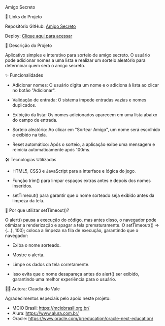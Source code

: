 Amigo Secreto

📌 Links do Projeto

Repositório GitHub: [Amigo Secreto](https://github.com/ClaudiaVale77/amigo-secreto)

Deploy: [Clique aqui para acessar](https://amigo-secreto-zeta-beige.vercel.app/)

📖 Descrição do Projeto

Aplicativo simples e interativo para sorteio de amigo secreto. O usuário pode adicionar nomes a uma lista e realizar um sorteio aleatório para determinar quem será o amigo secreto.

✨ Funcionalidades

- Adicionar nomes: O usuário digita um nome e o adiciona à lista ao clicar no botão "Adicionar".

- Validação de entrada: O sistema impede entradas vazias e nomes duplicados.

- Exibição da lista: Os nomes adicionados aparecem em uma lista abaixo do campo de entrada.

- Sorteio aleatório: Ao clicar em "Sortear Amigo", um nome será escolhido e exibido na tela.

- Reset automático: Após o sorteio, a aplicação exibe uma mensagem e reinicia automaticamente após 100ms.

🛠 Tecnologias Utilizadas

- HTML5, CSS3 e JavaScript para a interface e lógica do jogo.

- Função trim() para limpar espaços extras antes e depois dos nomes inseridos.

- setTimeout() para garantir que o nome sorteado seja exibido antes da limpeza da tela.

🧐 Por que utilizar setTimeout()?

O alert() pausa a execução do código, mas antes disso, o navegador pode otimizar a renderização e apagar a tela prematuramente. O setTimeout(() => {...}, 100); coloca a limpeza na fila de execução, garantindo que o navegador:

- Exiba o nome sorteado.

- Mostre o alerta.

- Limpe os dados da tela corretamente.

- Isso evita que o nome desapareça antes do alert() ser exibido, garantindo uma melhor experiência para o usuário.

👩‍💻 Autora: Claudia do Vale

Agradecimentos especiais pelo apoio neste projeto:
 - MCIO Brasil: https://mciobrasil.org.br/
 - Alura: https://www.alura.com.br/
 - Oracle: https://www.oracle.com/br/education/oracle-next-education/